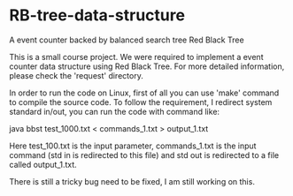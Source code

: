 # RB-tree-data-structure
A event counter backed by balanced search tree Red Black Tree

This is a small course project.
We were required to implement a event counter data structure using Red Black Tree. For more detailed information, please check the 'request' directory.

In order to run the code on Linux, first of all you can use 'make' command to compile the source code. To follow the requirement, I redirect system standard in/out, you can run the code with command like:

 java bbst test_1000.txt < commands_1.txt > output_1.txt

Here test_100.txt is the input parameter, commands_1.txt is the input command (std in is redirected to this file) and std out is redirected to a file called output_1.txt.

There is still a tricky bug need to be fixed, I am still working on this.

